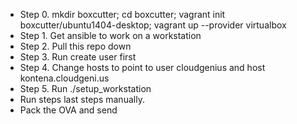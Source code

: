 * Step 0. mkdir boxcutter; cd boxcutter; vagrant init boxcutter/ubuntu1404-desktop; vagrant up --provider virtualbox
* Step 1. Get ansible to work on a workstation
* Step 2. Pull this repo down
* Step 3. Run create user first
* Step 4. Change hosts to point to user cloudgenius and host kontena.cloudgeni.us
* Step 5. Run ./setup_workstation
* Run steps last steps manually.
* Pack the OVA and send

